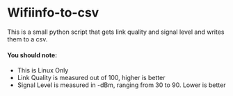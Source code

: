 
# Wifiinfo-to-csv
This is a small python script that gets link quality and signal level and writes them to a csv. 

#### You should note:
- This is Linux Only
- Link Quality is measured out of 100, higher is better
- Signal Level is measured in -dBm, ranging from 30 to 90. Lower is better
